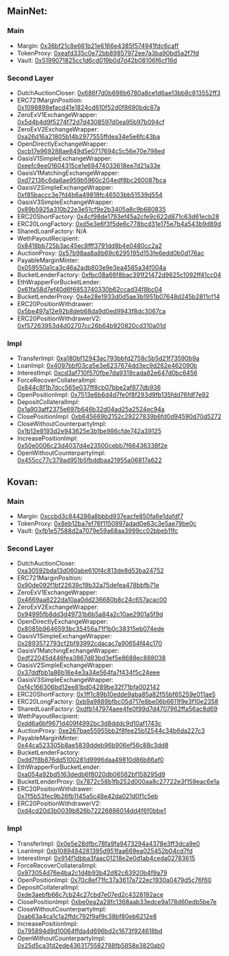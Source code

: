 ## MainNet:

### Main
- Margin:                          [0x36bf21c8e661b21e6166e4385f574941fdc6caff](https://etherscan.io/address/0x36bf21c8e661b21e6166e4385f574941fdc6caff)
- TokenProxy:                      [0xeafd335c0e72bb89857972ee7a3ba90bd5a2f7fd](https://etherscan.io/address/0xeafd335c0e72bb89857972ee7a3ba90bd5a2f7fd)
- Vault:                           [0x5199071825cc1d6cd019b0d7d42b08106f6cf16d](https://etherscan.io/address/0x5199071825cc1d6cd019b0d7d42b08106f6cf16d)

### Second Layer
- DutchAuctionCloser:              [0x686f7d0b698b6780a8ce1d6ae13bb8c813552ff3](https://etherscan.io/address/0x686f7d0b698b6780a8ce1d6ae13bb8c813552ff3)
- ERC721MarginPosition:            [0x1098898efacd41e1824cd610f52d0f8690bdc87a](https://etherscan.io/address/0x1098898efacd41e1824cd610f52d0f8690bdc87a)
- ZeroExV1ExchangeWrapper:         [0x5d4b4d9f5274f72d7d4308597d0ea95b97b094cf](https://etherscan.io/address/0x5d4b4d9f5274f72d7d4308597d0ea95b97b094cf)
- ZeroExV2ExchangeWrapper:         [0xa26d16a21805b14b2977555ffdea34e5e6fc43ba](https://etherscan.io/address/0xa26d16a21805b14b2977555ffdea34e5e6fc43ba)
- OpenDirectlyExchangeWrapper:     [0xcb17e969288ae849d5e0717694c5c56e70e798ed](https://etherscan.io/address/0xcb17e969288ae849d5e0717694c5c56e70e798ed)
- OasisV1SimpleExchangeWrapper:    [0xeefc9ee01604315ce1e69474033618ee7d21a33e](https://etherscan.io/address/0xeefc9ee01604315ce1e69474033618ee7d21a33e)
- OasisV1MatchingExchangeWrapper:  [0xd72136c6da6ae959b5960c204edf8bc260087bca](https://etherscan.io/address/0xd72136c6da6ae959b5960c204edf8bc260087bca)
- OasisV2SimpleExchangeWrapper:    [0xf85baccc3e7fd4b6a49818fc46503bb51539d554](https://etherscan.io/address/0xf85baccc3e7fd4b6a49818fc46503bb51539d554)
- OasisV3SimpleExchangeWrapper:    [0x89b5925a310b22e3e51cf9e2b3405a8c9b680835](https://etherscan.io/address/0x89b5925a310b22e3e51cf9e2b3405a8c9b680835)
- ERC20ShortFactory:               [0x4cf98de1793ef45a2cfe9c622d871c63d61ecb28](https://etherscan.io/address/0x4cf98de1793ef45a2cfe9c622d871c63d61ecb28)
- ERC20LongFactory:                [0xd5e3e6f3f5de6c778bcd31e175e7b4a543b9d89d](https://etherscan.io/address/0xd5e3e6f3f5de6c778bcd31e175e7b4a543b9d89d)
- SharedLoanFactory:               N/A
- WethPayoutRecipient:             [0x8418bb725b3ac45ec8fff3791dd8b4e0480cc2a2](https://etherscan.io/address/0x8418bb725b3ac45ec8fff3791dd8b4e0480cc2a2)
- AuctionProxy:                    [0x57b98aa8a8b69c6295195d153fe6edd0b0d176ac](https://etherscan.io/address/0x57b98aa8a8b69c6295195d153fe6edd0b0d176ac)
- PayableMarginMinter:             [0x059550a1ca3c46a2adb803e9e3ea4585a34f004a](https://etherscan.io/address/0x059550a1ca3c46a2adb803e9e3ea4585a34f004a)
- BucketLenderFactory:             [0xfbc08a66f8bac391f21472d9625c1092ff41cc04](https://etherscan.io/address/0xfbc08a66f8bac391f21472d9625c1092ff41cc04)
- EthWrapperForBucketLender:       [0x61fa58d7ef40d6f6853740330b62ccad34f8bc04](https://etherscan.io/address/0x61fa58d7ef40d6f6853740330b62ccad34f8bc04)
- BucketLenderProxy:               [0x4e28e1933d0d5ae3b1951b07648d245b2811cf14](https://etherscan.io/address/0x4e28e1933d0d5ae3b1951b07648d245b2811cf14)
- ERC20PositionWithdrawer:         [0x5be497a12e92b8deb68da9d0ed9943f8dc3067ca](https://etherscan.io/address/0x5be497a12e92b8deb68da9d0ed9943f8dc3067ca)
- ERC20PositionWithdrawerV2:       [0xf57263953d4d02707cc26b64b920820cd310a01d](https://etherscan.io/address/0xf57263953d4d02707cc26b64b920820cd310a01d)

### Impl
- TransferImpl:                    [0xa180bf12943ac793bbfd2758c5b5d21f73590b9a](https://etherscan.io/address/0xa180bf12943ac793bbfd2758c5b5d21f73590b9a)
- LoanImpl:                        [0x4097bbf03ca5e3e6237674dd3ec9d262e462090b](https://etherscan.io/address/0x4097bbf03ca5e3e6237674dd3ec9d262e462090b)
- InterestImpl:                    [0xcd3af710f570fbe7da9319cada82e647d0bc6456](https://etherscan.io/address/0xcd3af710f570fbe7da9319cada82e647d0bc6456)
- ForceRecoverCollateralImpl:      [0x844c8f1b7dcc565e037ff8cb07bbe2af877db936](https://etherscan.io/address/0x844c8f1b7dcc565e037ff8cb07bbe2af877db936)
- OpenPositionImpl:                [0x7513e6b6d4d7fe0f8f293d9fb135fdd76fdf7e92](https://etherscan.io/address/0x7513e6b6d4d7fe0f8f293d9fb135fdd76fdf7e92)
- DepositCollateralImpl:           [0x1a903aff2375e697b646b32d04ad25a2524ec94a](https://etherscan.io/address/0x1a903aff2375e697b646b32d04ad25a2524ec94a)
- ClosePositionImpl:               [0xb645669b2152c29227839b6fd0d94590d70d5272](https://etherscan.io/address/0xb645669b2152c29227839b6fd0d94590d70d5272)
- CloseWithoutCounterpartyImpl:    [0x1b12e8193d2e943625e3b1be986cfde742a39125](https://etherscan.io/address/0x1b12e8193d2e943625e3b1be986cfde742a39125)
- IncreasePositionImpl:            [0x50e0006c23d4037d4e23500cebb7f66436338f2e](https://etherscan.io/address/0x50e0006c23d4037d4e23500cebb7f66436338f2e)
- OpenWithoutCounterpartyImpl:     [0x455cc77c379ad951b5fbddbaa21955a06817a622](https://etherscan.io/address/0x455cc77c379ad951b5fbddbaa21955a06817a622)


## Kovan:

### Main
- Margin:                          [0xccbd3c844286a8bbbd937eacfe850fa6e1dafdf7](https://kovan.etherscan.io/address/0xccbd3c844286a8bbbd937eacfe850fa6e1dafdf7)
- TokenProxy:                      [0x8eb12ba7ef76f1150997adad0e63c3e5ae79be0c](https://kovan.etherscan.io/address/0x8eb12ba7ef76f1150997adad0e63c3e5ae79be0c)
- Vault:                           [0xfb1e57588d2a7079e59a68aa3999cc02bbeb11fc](https://kovan.etherscan.io/address/0xfb1e57588d2a7079e59a68aa3999cc02bbeb11fc)

### Second Layer
- DutchAuctionCloser:              [0xa30592bda13d060abe610f4c813de8d53ba24752](https://kovan.etherscan.io/address/0xa30592bda13d060abe610f4c813de8d53ba24752)
- ERC721MarginPosition:            [0x90de092f1bf22639c19b32a75defea478bbfb71e](https://kovan.etherscan.io/address/0x90de092f1bf22639c19b32a75defea478bbfb71e)
- ZeroExV1ExchangeWrapper:         [0x4669aa8222da10aa0dd236680b8c24c657acac00](https://kovan.etherscan.io/address/0x4669aa8222da10aa0dd236680b8c24c657acac00)
- ZeroExV2ExchangeWrapper:         [0x94995fb8dd3d49731b6b5a84a2c10ae2901a5f9d](https://kovan.etherscan.io/address/0x94995fb8dd3d49731b6b5a84a2c10ae2901a5f9d)
- OpenDirectlyExchangeWrapper:     [0x8085b9646593bc35456a71f1b0c38315eb074ede](https://kovan.etherscan.io/address/0x8085b9646593bc35456a71f1b0c38315eb074ede)
- OasisV1SimpleExchangeWrapper:    [0x2893572793cf2bf93992cdacac7a90654f44c170](https://kovan.etherscan.io/address/0x2893572793cf2bf93992cdacac7a90654f44c170)
- OasisV1MatchingExchangeWrapper:  [0xdf22045d446fea3867d83bd3ef5e8688ec888038](https://kovan.etherscan.io/address/0xdf22045d446fea3867d83bd3ef5e8688ec888038)
- OasisV2SimpleExchangeWrapper:    [0x37ddfbb1a86b16e4e3a34e564fa7f434f5c24eee](https://kovan.etherscan.io/address/0x37ddfbb1a86b16e4e3a34e564fa7f434f5c24eee)
- OasisV3SimpleExchangeWrapper:    [0xf4c166306bd12ee81bd04289be32f71bfa002142](https://kovan.etherscan.io/address/0xf4c166306bd12ee81bd04289be32f71bfa002142)
- ERC20ShortFactory:               [0x1ff1c89b10edde9aba85a82f55bf65259e011ae5](https://kovan.etherscan.io/address/0x1ff1c89b10edde9aba85a82f55bf65259e011ae5)
- ERC20LongFactory:                [0xb9a9889bfbc05d717e8be06b6611f9e3f10e2358](https://kovan.etherscan.io/address/0xb9a9889bfbc05d717e8be06b6611f9e3f10e2358)
- SharedLoanFactory:               [0xdfb147974aee4fe0f99d7d4707962ffa56ac8d69](https://kovan.etherscan.io/address/0xdfb147974aee4fe0f99d7d4707962ffa56ac8d69)
- WethPayoutRecipient:             [0xdd6a6bf9671d409f4992bc3d8dddc9d10af1743c](https://kovan.etherscan.io/address/0xdd6a6bf9671d409f4992bc3d8dddc9d10af1743c)
- AuctionProxy:                    [0xe267bae55955bb2f8fee25b12544c34b6da227c3](https://kovan.etherscan.io/address/0xe267bae55955bb2f8fee25b12544c34b6da227c3)
- PayableMarginMinter:             [0x44ca523305b8ae5839ddeb96b906ef56c88c3dd8](https://kovan.etherscan.io/address/0x44ca523305b8ae5839ddeb96b906ef56c88c3dd8)
- BucketLenderFactory:             [0xdd7f8b876dd5100281d9996daa49810d86b86af0](https://kovan.etherscan.io/address/0xdd7f8b876dd5100281d9996daa49810d86b86af0)
- EthWrapperForBucketLender:       [0xa054a92bd5163dedb6f8020db06562bf158295d9](https://kovan.etherscan.io/address/0xa054a92bd5163dedb6f8020db06562bf158295d9)
- BucketLenderProxy:               [0x7872c58b1fb252d000aa8c27722e3f159eac6e1a](https://kovan.etherscan.io/address/0x7872c58b1fb252d000aa8c27722e3f159eac6e1a)
- ERC20PositionWithdrawer:         [0x7f5b53fec9b26fb1145a5c48e42da021d0f1c5eb](https://kovan.etherscan.io/address/0x7f5b53fec9b26fb1145a5c48e42da021d0f1c5eb)
- ERC20PositionWithdrawerV2:       [0xd4cd20d3b0039b826b72226886014dd4f6f0bbe1](https://kovan.etherscan.io/address/0xd4cd20d3b0039b826b72226886014dd4f6f0bbe1)

### Impl
- TransferImpl:                    [0x0e5e28dfbc78fa9fa9473294a4378e3ff3dca9e0](https://kovan.etherscan.io/address/0x0e5e28dfbc78fa9fa9473294a4378e3ff3dca9e0)
- LoanImpl:                        [0xb1089484281395d951faa669ea025452b04cd7fd](https://kovan.etherscan.io/address/0xb1089484281395d951faa669ea025452b04cd7fd)
- InterestImpl:                    [0x914f1dbba3faac01218e2e0d1ab4ceda02783615](https://kovan.etherscan.io/address/0x914f1dbba3faac01218e2e0d1ab4ceda02783615)
- ForceRecoverCollateralImpl:      [0x973054d76e4ba2c1d4b93b42d82c63920b4f9a79](https://kovan.etherscan.io/address/0x973054d76e4ba2c1d4b93b42d82c63920b4f9a79)
- OpenPositionImpl:                [0x70c8ef71fc37a3617a722ec1930a0479d5c76f60](https://kovan.etherscan.io/address/0x70c8ef71fc37a3617a722ec1930a0479d5c76f60)
- DepositCollateralImpl:           [0xde3aebfb66c7cb24c27cbd7e07ed2c4328192ace](https://kovan.etherscan.io/address/0xde3aebfb66c7cb24c27cbd7e07ed2c4328192ace)
- ClosePositionImpl:               [0xbe0ea2a28fc1368aab33edce9a178d60edb5be7e](https://kovan.etherscan.io/address/0xbe0ea2a28fc1368aab33edce9a178d60edb5be7e)
- CloseWithoutCounterpartyImpl:    [0xab63a4ca1c1a2ffdc792f9af9c38bf80eb6212e8](https://kovan.etherscan.io/address/0xab63a4ca1c1a2ffdc792f9af9c38bf80eb6212e8)
- IncreasePositionImpl:            [0x795894d9d10064ffda4d696bd2c1673f924618bd](https://kovan.etherscan.io/address/0x795894d9d10064ffda4d696bd2c1673f924618bd)
- OpenWithoutCounterpartyImpl:     [0x25d5ca3fd2ede4363175582788fb5858e3820ab0](https://kovan.etherscan.io/address/0x25d5ca3fd2ede4363175582788fb5858e3820ab0)
